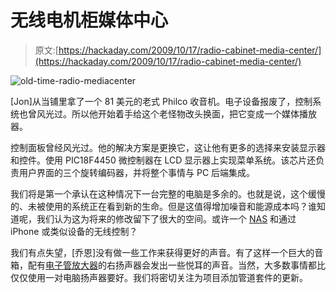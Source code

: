 # 无线电机柜媒体中心

> 原文:[https://hackaday.com/2009/10/17/radio-cabinet-media-center/](https://hackaday.com/2009/10/17/radio-cabinet-media-center/)

![old-time-radio-mediacenter](../Images/e06eff879038e75c8c690187737d9791.png "old-time-radio-mediacenter")

[Jon]从当铺里拿了一个 81 美元的老式 Philco 收音机。电子设备报废了，控制系统也曾风光过。所以他开始着手给这个老怪物改头换面，把它变成一个媒体播放器。

控制面板曾经风光过。他的解决方案是更换它，这让他有更多的选择来安装显示器和控件。使用 PIC18F4450 微控制器在 LCD 显示器上实现菜单系统。该芯片还负责用户界面的三个旋转编码器，并将整个事情与 PC 后端集成。

我们将是第一个承认在这种情况下一台完整的电脑是多余的。也就是说，这个缓慢的、未被使用的系统正在看到新的生命。但是这值得增加噪音和能源成本吗？谁知道呢，我们认为这为将来的修改留下了很大的空间。或许一个 [NAS](http://hackaday.com/2009/09/21/eee-pc-nas/) 和通过 iPhone 或类似设备的无线控制？

我们有点失望，[乔恩]没有做一些工作来获得更好的声音。有了这样一个巨大的音箱，配有[电子管放大器](http://hackaday.com/2009/09/12/tube-amplifier-in-a-psu/)的右扬声器会发出一些悦耳的声音。当然，大多数事情都比仅仅使用一对电脑扬声器要好。我们将密切关注为项目添加管道套件的更新。